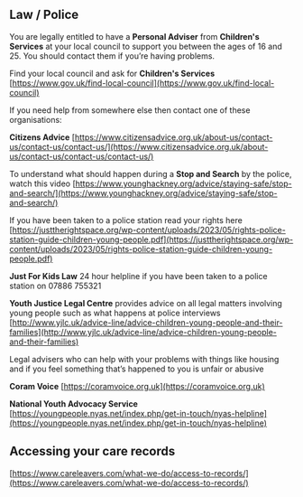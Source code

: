 
## <i class="fas fa-gavel"></i> Law / Police

You are legally entitled to have a **Personal Adviser** from **Children's Services** at your local council to support you between the ages of 16 and 25. You should contact them if you’re having problems.

Find your local council and ask for **Children's Services**
[https://www.gov.uk/find-local-council](https://www.gov.uk/find-local-council)


If you need help from somewhere else then contact one of these organisations:

**Citizens Advice** [https://www.citizensadvice.org.uk/about-us/contact-us/contact-us/contact-us/](https://www.citizensadvice.org.uk/about-us/contact-us/contact-us/contact-us/)


To understand what should happen during a **Stop and Search** by the police, watch this video [https://www.younghackney.org/advice/staying-safe/stop-and-search/](https://www.younghackney.org/advice/staying-safe/stop-and-search/)


If you have been taken to a police station read your rights here 
[https://justtherightspace.org/wp-content/uploads/2023/05/rights-police-station-guide-children-young-people.pdf](https://justtherightspace.org/wp-content/uploads/2023/05/rights-police-station-guide-children-young-people.pdf)


**Just For Kids Law** 24 hour helpline if you have been taken to a police station on 07886 755321

  
  **Youth Justice Legal Centre** provides advice on all legal matters involving young people such as what happens at police interviews
 [http://www.yjlc.uk/advice-line/advice-children-young-people-and-their-families](http://www.yjlc.uk/advice-line/advice-children-young-people-and-their-families) 

Legal advisers who can help with your problems with things like 
housing and if you feel something that’s happened to you is unfair or abusive

**Coram Voice** [https://coramvoice.org.uk](https://coramvoice.org.uk)

**National Youth Advocacy Service**
[https://youngpeople.nyas.net/index.php/get-in-touch/nyas-helpline](https://youngpeople.nyas.net/index.php/get-in-touch/nyas-helpline)



##  Accessing your care records

[https://www.careleavers.com/what-we-do/access-to-records/](https://www.careleavers.com/what-we-do/access-to-records/) 
